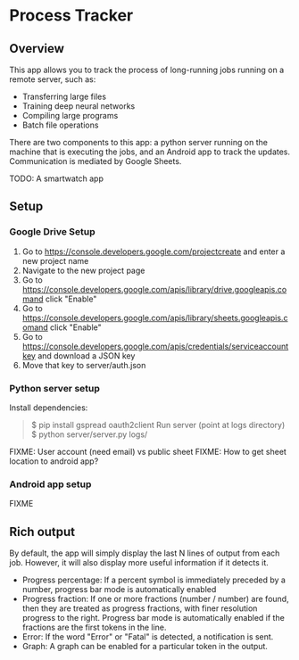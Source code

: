 # Process Tracker

## Overview
This app allows you to track the process of long-running jobs running on
a remote server, such as:
- Transferring large files
- Training deep neural networks
- Compiling large programs
- Batch file operations

There are two components to this app: a python server running on the machine that is executing the jobs, and an Android app to track the updates. Communication
is mediated by Google Sheets.

TODO: A smartwatch app

## Setup
### Google Drive Setup
1. Go to https://console.developers.google.com/projectcreate and enter a new project name
2. Navigate to the new project page
3. Go to https://console.developers.google.com/apis/library/drive.googleapis.comand click "Enable"
3. Go to https://console.developers.google.com/apis/library/sheets.googleapis.comand click "Enable"
4. Go to https://console.developers.google.com/apis/credentials/serviceaccountkey and download a JSON key
5. Move that key to server/auth.json

### Python server setup
Install dependencies:
> $ pip install gspread oauth2client
Run server (point at logs directory)
> $ python server/server.py logs/

FIXME: User account (need email) vs public sheet
FIXME: How to get sheet location to android app?

### Android app setup
FIXME

## Rich output
By default, the app will simply display the last N lines of output from each job. However, it will also display more useful information if it detects it.
- Progress percentage: If a percent symbol is immediately preceded by a number, progress bar mode is automatically enabled
- Progress fraction: If one or more fractions (number / number) are found, then they are treated as progress fractions, with finer resolution progress to the right. Progress bar mode is automatically enabled if the fractions are the first tokens in the line.
- Error: If the word "Error" or "Fatal" is detected, a notification is sent.
- Graph: A graph can be enabled for a particular token in the output.
